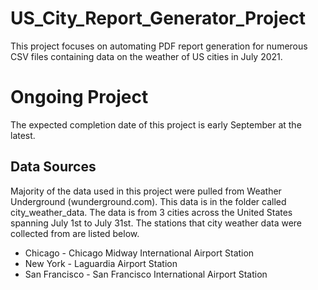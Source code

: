 # US_City_Report_Generator_Project
This project focuses on automating PDF report generation for numerous CSV files containing data on the weather of US cities in July 2021.

# Ongoing Project
The expected completion date of this project is early September at the latest.

## Data Sources
Majority of the data used in this project were pulled from Weather Underground (wunderground.com). This data is in the folder called city_weather_data. The data is from 3 cities across the United States spanning July 1st to July 31st. The stations that city weather data were collected from are listed below.
* Chicago - Chicago Midway International Airport Station
* New York - Laguardia Airport Station
* San Francisco - San Francisco International Airport Station
